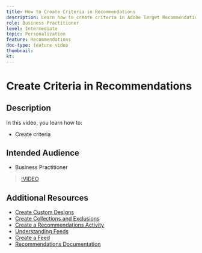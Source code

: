 ```yaml
---
title: How to Create Criteria in Recommendations
description: Learn how to create criteria in Adobe Target Recommendations
role: Business Practitioner
level: Intermediate
topic: Personalization
feature: Recommendations
doc-type: feature video
thumbnail:
kt:
---
```


# Create Criteria in Recommendations

## Description

In this video, you learn how to:

* Create criteria

## Intended Audience

* Business Practitioner

>[!VIDEO](https://video.tv.adobe.com/v/27694?quality=12)

## Additional Resources

* [Create Custom Designs](create-custom-designs.md)
* [Create Collections and Exclusions](create-collections-and-exclusions.md)
* [Create a Recommendations Activity](create-a-recommendations-activity.md)
* [Understanding Feeds](understanding-feeds.md)
* [Create a Feed](create-a-feed.md)
* [Recommendations Documentation](https://docs.adobe.com/content/help/en/target/using/recommendations/recommendations.html)